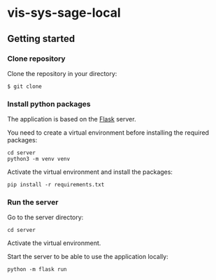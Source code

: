 # vis-sys-sage-local

## Getting started

### Clone repository

Clone the repository in your directory:

```console
$ git clone 
```

### Install python packages

The application is based on the [Flask](https://flask.palletsprojects.com/en/2.1.x/) server.

You need to create a virtual environment before installing the required packages:

```console
cd server
python3 -m venv venv
```

Activate the virtual environment and install the packages:

```console
pip install -r requirements.txt
```

### Run the server

Go to the server directory:

```console
cd server
```

Activate the virtual environment.

Start the server to be able to use the application locally:

```console
python -m flask run 
```
